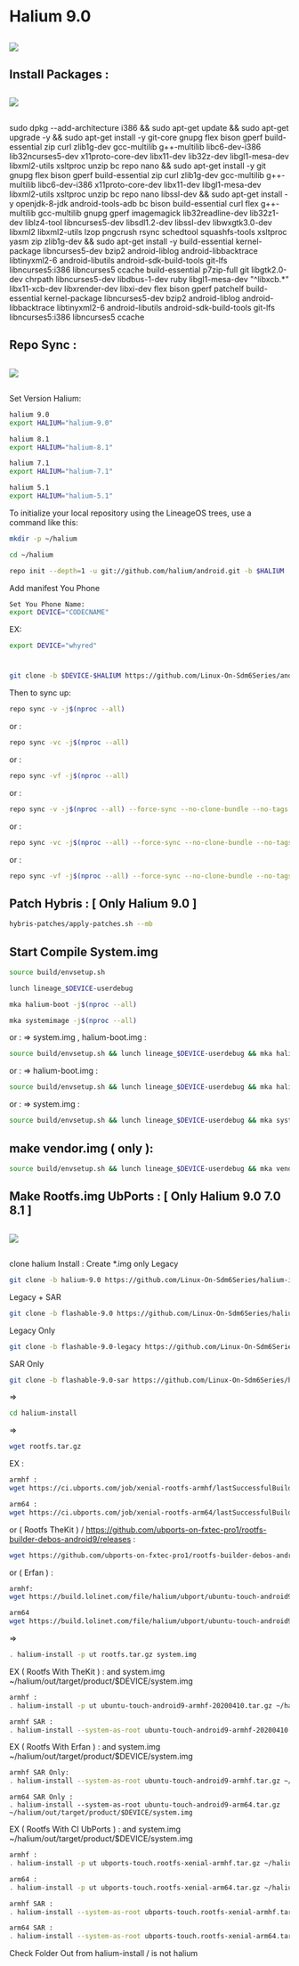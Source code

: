 # Halium 9.0
##

<img src="https://raw.githubusercontent.com/Linux-On-Sdm6Series/Linux_manifest/halium-9.0/halium.png"> 


## Install Packages :

##

<img src="https://raw.githubusercontent.com/Linux-On-Sdm6Series/Linux_manifest/halium-9.0/android.png">

##

sudo dpkg --add-architecture i386 && sudo apt-get update && sudo apt-get upgrade -y && sudo apt-get install -y git-core gnupg flex bison gperf build-essential zip curl zlib1g-dev gcc-multilib g++-multilib libc6-dev-i386 lib32ncurses5-dev x11proto-core-dev libx11-dev lib32z-dev libgl1-mesa-dev libxml2-utils xsltproc unzip bc repo nano && sudo apt-get install -y git gnupg flex bison gperf build-essential zip curl zlib1g-dev gcc-multilib g++-multilib libc6-dev-i386 x11proto-core-dev libx11-dev libgl1-mesa-dev libxml2-utils xsltproc unzip bc repo nano libssl-dev && sudo apt-get install -y openjdk-8-jdk android-tools-adb bc bison build-essential curl flex g++-multilib gcc-multilib gnupg gperf imagemagick lib32readline-dev lib32z1-dev liblz4-tool libncurses5-dev libsdl1.2-dev libssl-dev libwxgtk3.0-dev libxml2 libxml2-utils lzop pngcrush rsync schedtool squashfs-tools xsltproc yasm zip zlib1g-dev && sudo apt-get install -y build-essential kernel-package libncurses5-dev bzip2 android-liblog android-libbacktrace libtinyxml2-6 android-libutils android-sdk-build-tools git-lfs libncurses5:i386 libncurses5 ccache build-essential p7zip-full git libgtk2.0-dev chrpath libncurses5-dev libdbus-1-dev ruby libgl1-mesa-dev "^libxcb.*" libx11-xcb-dev libxrender-dev libxi-dev flex bison gperf patchelf build-essential kernel-package libncurses5-dev bzip2 android-liblog android-libbacktrace libtinyxml2-6 android-libutils android-sdk-build-tools git-lfs libncurses5:i386 libncurses5 ccache

## Repo Sync :

##

<img src="https://raw.githubusercontent.com/Linux-On-Sdm6Series/Linux_manifest/halium-9.0/LineageOS.png"> 

##
Set Version Halium:
```bash
halium 9.0
export HALIUM="halium-9.0"

halium 8.1
export HALIUM="halium-8.1"

halium 7.1
export HALIUM="halium-7.1"

halium 5.1
export HALIUM="halium-5.1"
```
To initialize your local repository using the LineageOS trees, use a command like this:
```bash
mkdir -p ~/halium
```
```bash
cd ~/halium
```
```bash
repo init --depth=1 -u git://github.com/halium/android.git -b $HALIUM
```
Add manifest You Phone
```bash
Set You Phone Name:
export DEVICE="CODECNAME"
```
EX:
```bash
export DEVICE="whyred"
```
#
```bash
git clone -b $DEVICE-$HALIUM https://github.com/Linux-On-Sdm6Series/android.git .repo/local_manifests
```
Then to sync up:
```bash
repo sync -v -j$(nproc --all)
```
or :
```bash
repo sync -vc -j$(nproc --all)
```
or :
```bash
repo sync -vf -j$(nproc --all)
```
or :
```bash
repo sync -v -j$(nproc --all) --force-sync --no-clone-bundle --no-tags
```
or :
```bash
repo sync -vc -j$(nproc --all) --force-sync --no-clone-bundle --no-tags
```
or :
```bash
repo sync -vf -j$(nproc --all) --force-sync --no-clone-bundle --no-tags
```

## Patch Hybris : [ Only Halium 9.0 ]
```bash
hybris-patches/apply-patches.sh --mb
```

## Start Compile System.img
```bash
source build/envsetup.sh
```
```bash
lunch lineage_$DEVICE-userdebug
```
```bash
mka halium-boot -j$(nproc --all)
```
```bash
mka systemimage -j$(nproc --all)
```
or : => system.img , halium-boot.img :
```bash
source build/envsetup.sh && lunch lineage_$DEVICE-userdebug && mka halium-boot -j$(nproc --all) && mka systemimage -j$(nproc --all)
```
or : => halium-boot.img :
```bash
source build/envsetup.sh && lunch lineage_$DEVICE-userdebug && mka halium-boot -j$(nproc --all)
```
or : => system.img :
```bash
source build/envsetup.sh && lunch lineage_$DEVICE-userdebug && mka systemimage -j$(nproc --all)
```
## make vendor.img ( only ):
```bash
source build/envsetup.sh && lunch lineage_$DEVICE-userdebug && mka vendorimage -j$(nproc --all)
```
## Make Rootfs.img UbPorts : [ Only Halium 9.0 7.0 8.1 ]

##

<img src="https://raw.githubusercontent.com/Linux-On-Sdm6Series/Linux_manifest/halium-9.0/ubports.png"> 

##

clone halium Install :
Create *.img only Legacy
```bash
git clone -b halium-9.0 https://github.com/Linux-On-Sdm6Series/halium-install.git halium-install
```
Legacy + SAR
```bash
git clone -b flashable-9.0 https://github.com/Linux-On-Sdm6Series/halium-install.git halium-install
```
Legacy Only
```bash
git clone -b flashable-9.0-legacy https://github.com/Linux-On-Sdm6Series/halium-install.git halium-install
```
SAR Only
```bash
git clone -b flashable-9.0-sar https://github.com/Linux-On-Sdm6Series/halium-install.git halium-install
```
=>
```bash
cd halium-install
```
=> 
```bash
wget rootfs.tar.gz 
```
EX :
```bash
armhf :
wget https://ci.ubports.com/job/xenial-rootfs-armhf/lastSuccessfulBuild/artifact/out/ubports-touch.rootfs-xenial-armhf.tar.gz
```
```bash
arm64 :
wget https://ci.ubports.com/job/xenial-rootfs-arm64/lastSuccessfulBuild/artifact/out/ubports-touch.rootfs-xenial-arm64.tar.gz
```
or ( Rootfs TheKit ) / https://github.com/ubports-on-fxtec-pro1/rootfs-builder-debos-android9/releases :
```bash
wget https://github.com/ubports-on-fxtec-pro1/rootfs-builder-debos-android9/releases/download/2020-04-10/ubuntu-touch-android9-armhf-20200410.tar.gz
```
or ( Erfan ) :
```bash
armhf:
wget https://build.lolinet.com/file/halium/ubport/ubuntu-touch-android9-armhf.tar.gz
```
```bash
arm64
wget https://build.lolinet.com/file/halium/ubport/ubuntu-touch-android9-arm64.tar.gz
```
=>
```bash
. halium-install -p ut rootfs.tar.gz system.img
```
EX ( Rootfs With TheKit ) : 
and system.img ~/halium/out/target/product/$DEVICE/system.img
```bash
armhf :
. halium-install -p ut ubuntu-touch-android9-armhf-20200410.tar.gz ~/halium/out/target/product/$DEVICE/system.img
```
```bash
armhf SAR :
. halium-install --system-as-root ubuntu-touch-android9-armhf-20200410.tar.gz ~/halium/out/target/product/$DEVICE/system.img
```
EX ( Rootfs With Erfan ) :
and system.img ~/halium/out/target/product/$DEVICE/system.img
```bash
armhf SAR Only:
. halium-install --system-as-root ubuntu-touch-android9-armhf.tar.gz ~/halium/out/target/product/$DEVICE/system.img
```
```
arm64 SAR Only :
. halium-install --system-as-root ubuntu-touch-android9-arm64.tar.gz ~/halium/out/target/product/$DEVICE/system.img
```
EX ( Rootfs With CI UbPorts ) :
and system.img ~/halium/out/target/product/$DEVICE/system.img
```bash
armhf :
. halium-install -p ut ubports-touch.rootfs-xenial-armhf.tar.gz ~/halium/out/target/product/$DEVICE/system.img
```
```bash
arm64 :
. halium-install -p ut ubports-touch.rootfs-xenial-arm64.tar.gz ~/halium/out/target/product/$DEVICE/system.img
```
```bash
armhf SAR :
. halium-install --system-as-root ubports-touch.rootfs-xenial-armhf.tar.gz ~/halium/out/target/product/$DEVICE/system.img
```
```bash
arm64 SAR :
. halium-install --system-as-root ubports-touch.rootfs-xenial-arm64.tar.gz ~/halium/out/target/product/$DEVICE/system.img
```

Check Folder Out from halium-install / is not halium

